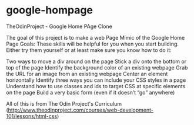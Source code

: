 # google-hompage
TheOdinProject - Google Home PAge Clone 

The goal of this project is to make a web Page Mimic of the Google Home Page 
Goals: 
These skills will be helpful for you when you start building. Either try them yourself or at least make sure you know how to do it:

Two ways to move a div around on the page
Stick a div onto the bottom or top of the page
Identify the background color of an existing webpage
Grab the URL for an image from an existing webpage
Center an element horizontally
Identify three ways you can include your CSS styles in a page
Understand how to use classes and ids to target CSS at specific elements on the page
Build a very basic form (even if it doesn’t “go” anywhere)

All of this is from The Odin Project's Curriculum 
(http://www.theodinproject.com/courses/web-development-101/lessons/html-css)
